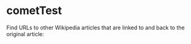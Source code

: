 # cometTest
Find URLs to other Wikipedia articles that are linked to and back to the original article:
